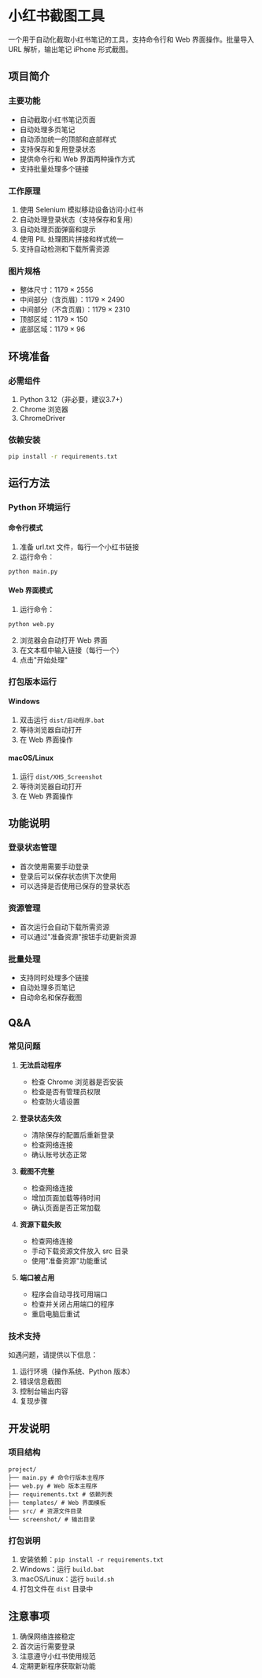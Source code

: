 # 小红书截图工具

一个用于自动化截取小红书笔记的工具，支持命令行和 Web 界面操作。批量导入 URL 解析，输出笔记 iPhone 形式截图。

## 项目简介

### 主要功能
- 自动截取小红书笔记页面
- 自动处理多页笔记
- 自动添加统一的顶部和底部样式
- 支持保存和复用登录状态
- 提供命令行和 Web 界面两种操作方式
- 支持批量处理多个链接

### 工作原理
1. 使用 Selenium 模拟移动设备访问小红书
2. 自动处理登录状态（支持保存和复用）
3. 自动处理页面弹窗和提示
4. 使用 PIL 处理图片拼接和样式统一
5. 支持自动检测和下载所需资源

### 图片规格
- 整体尺寸：1179 × 2556
- 中间部分（含页眉）：1179 × 2490
- 中间部分（不含页眉）：1179 × 2310
- 顶部区域：1179 × 150
- 底部区域：1179 × 96

## 环境准备

### 必需组件
1. Python 3.12（非必要，建议3.7+）
2. Chrome 浏览器
3. ChromeDriver

### 依赖安装

```bash
pip install -r requirements.txt
```

## 运行方法

### Python 环境运行

#### 命令行模式
1. 准备 url.txt 文件，每行一个小红书链接
2. 运行命令：
```bash
python main.py
```


#### Web 界面模式

1. 运行命令：
```bash
python web.py
```

2. 浏览器会自动打开 Web 界面
3. 在文本框中输入链接（每行一个）
4. 点击"开始处理"

### 打包版本运行

#### Windows
1. 双击运行 `dist/启动程序.bat`
2. 等待浏览器自动打开
3. 在 Web 界面操作

#### macOS/Linux
1. 运行 `dist/XHS_Screenshot`
2. 等待浏览器自动打开
3. 在 Web 界面操作

## 功能说明

### 登录状态管理
- 首次使用需要手动登录
- 登录后可以保存状态供下次使用
- 可以选择是否使用已保存的登录状态

### 资源管理
- 首次运行会自动下载所需资源
- 可以通过"准备资源"按钮手动更新资源

### 批量处理
- 支持同时处理多个链接
- 自动处理多页笔记
- 自动命名和保存截图

## Q&A

### 常见问题

1. **无法启动程序**
   - 检查 Chrome 浏览器是否安装
   - 检查是否有管理员权限
   - 检查防火墙设置

2. **登录状态失效**
   - 清除保存的配置后重新登录
   - 检查网络连接
   - 确认账号状态正常

3. **截图不完整**
   - 检查网络连接
   - 增加页面加载等待时间
   - 确认页面是否正常加载

4. **资源下载失败**
   - 检查网络连接
   - 手动下载资源文件放入 src 目录
   - 使用"准备资源"功能重试

5. **端口被占用**
   - 程序会自动寻找可用端口
   - 检查并关闭占用端口的程序
   - 重启电脑后重试

### 技术支持
如遇问题，请提供以下信息：
1. 运行环境（操作系统、Python 版本）
2. 错误信息截图
3. 控制台输出内容
4. 复现步骤

## 开发说明

### 项目结构

```
project/
├── main.py # 命令行版本主程序
├── web.py # Web 版本主程序
├── requirements.txt # 依赖列表
├── templates/ # Web 界面模板
├── src/ # 资源文件目录
└── screenshot/ # 输出目录
```


### 打包说明
1. 安装依赖：`pip install -r requirements.txt`
2. Windows：运行 `build.bat`
3. macOS/Linux：运行 `build.sh`
4. 打包文件在 `dist` 目录中

## 注意事项
1. 确保网络连接稳定
2. 首次运行需要登录
3. 注意遵守小红书使用规范
4. 定期更新程序获取新功能